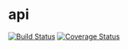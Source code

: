 # api
[![Build Status](https://travis-ci.org/hu-easel/api.svg?branch=master)](https://travis-ci.org/hu-easel/api)
[![Coverage Status](https://coveralls.io/repos/github/hu-easel/api/badge.svg?branch=master)](https://coveralls.io/github/hu-easel/api?branch=master)
